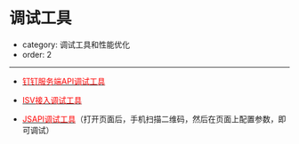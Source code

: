 # 调试工具
- category: 调试工具和性能优化
- order: 2---- [<font color=red >钉钉服务端API调试工具</font>](https://debug.dingtalk.com)

- [<font color=red >ISV接入调试工具</font>](https://debug.dingtalk.com/isv.html)

- [<font color=red >JSAPI调试工具</font>](http://wsdebug.dingtalk.com/)（打开页面后，手机扫描二维码，然后在页面上配置参数，即可调试）

